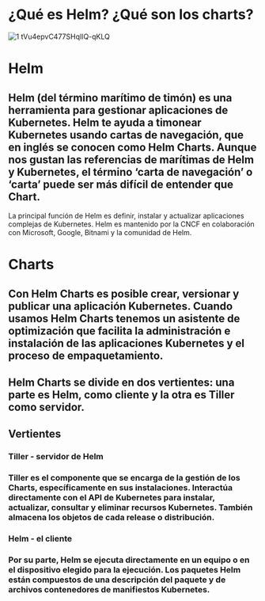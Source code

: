 # ¿Qué es Helm? ¿Qué son los charts? 

![1 tVu4epvC477SHqIlQ-qKLQ](https://user-images.githubusercontent.com/72433702/152121524-b6a13107-ce44-4f08-937b-1c9dfb7464b8.gif)


# **Helm**
## Helm (del término marítimo de timón) es una herramienta para gestionar aplicaciones de Kubernetes. Helm te ayuda a timonear Kubernetes usando cartas de navegación, que en inglés se conocen como Helm Charts. Aunque nos gustan las referencias de marítimas de Helm y Kubernetes, el término ‘carta de navegación’ o ‘carta’ puede ser más difícil de entender que Chart.

La principal función de Helm es definir, instalar y actualizar aplicaciones complejas de Kubernetes. Helm es mantenido por la CNCF en colaboración con Microsoft, Google, Bitnami y la comunidad de Helm.


# **Charts** 

## Con Helm Charts es posible crear, versionar y publicar una aplicación Kubernetes. Cuando usamos Helm Charts tenemos un asistente de optimización que facilita la administración e instalación de las aplicaciones Kubernetes y el proceso de empaquetamiento.

## Helm Charts se divide en dos vertientes: una parte es Helm, como cliente y la otra es Tiller como servidor.


## **Vertientes**

### Tiller - servidor de Helm

### Tiller es el componente que se encarga de la gestión de los Charts, específicamente en sus instalaciones. Interactúa directamente con el API de Kubernetes para instalar, actualizar, consultar y eliminar recursos Kubernetes. También almacena los objetos de cada release o distribución.

### Helm - el cliente

### Por su parte, Helm se ejecuta directamente en un equipo o en el dispositivo elegido para la ejecución. Los paquetes Helm están compuestos de una descripción del paquete y de archivos contenedores de manifiestos Kubernetes.

